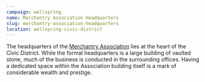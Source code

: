 ```yaml
---
campaign: wellspring
name: Merchantry Association Headquarters
slug: merchantry-association-headquarters
location: wellspring-civic-district
---
```


The headquarters of the [Merchantry Association]({{site.baseurl}}/campaigns/wellspring/organizations/merchantry-association) lies at the heart of the Civic District. While the formal headquarters is a large building of vaulted stone, much of the business is conducted in the surrounding offices. Having a dedicated space within the Association building itself is a mark of considerable wealth and prestige.
